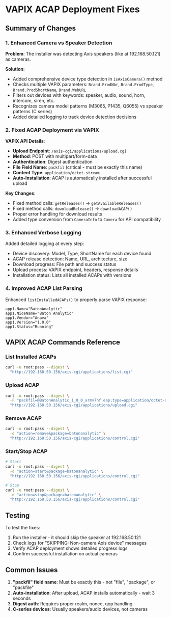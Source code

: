 # VAPIX ACAP Deployment Fixes

## Summary of Changes

### 1. Enhanced Camera vs Speaker Detection

**Problem**: The installer was detecting Axis speakers (like at 192.168.50.121) as cameras.

**Solution**: 
- Added comprehensive device type detection in `isAxisCamera()` method
- Checks multiple VAPIX parameters: `Brand.ProdNbr`, `Brand.ProdType`, `Brand.ProdShortName`, `Brand.WebURL`
- Filters out devices with keywords: speaker, audio, sound, horn, intercom, siren, etc.
- Recognizes camera model patterns (M3065, P1435, Q6055) vs speaker patterns (C series)
- Added detailed logging to track device detection decisions

### 2. Fixed ACAP Deployment via VAPIX

**VAPIX API Details**:
- **Upload Endpoint**: `/axis-cgi/applications/upload.cgi`
- **Method**: POST with multipart/form-data
- **Authentication**: Digest authentication
- **File Field Name**: `packfil` (critical - must be exactly this name)
- **Content Type**: `application/octet-stream`
- **Auto-Installation**: ACAP is automatically installed after successful upload

**Key Changes**:
- Fixed method calls: `getReleases()` → `getAvailableReleases()`
- Fixed method calls: `downloadRelease()` → `downloadACAP()`
- Proper error handling for download results
- Added type conversion from `CameraInfo` to `Camera` for API compatibility

### 3. Enhanced Verbose Logging

Added detailed logging at every step:
- Device discovery: Model, Type, ShortName for each device found
- ACAP release detection: Name, URL, architecture, size
- Download progress: File path and success status
- Upload process: VAPIX endpoint, headers, response details
- Installation status: Lists all installed ACAPs with versions

### 4. Improved ACAP List Parsing

Enhanced `listInstalledACAPs()` to properly parse VAPIX response:
```
app1.Name="BatonAnalytic"
app1.NiceName="Baton Analytic"
app1.Vendor="Anava"
app1.Version="1.0.0"
app1.Status="Running"
```

## VAPIX ACAP Commands Reference

### List Installed ACAPs
```bash
curl -u root:pass --digest \
  "http://192.168.50.156/axis-cgi/applications/list.cgi"
```

### Upload ACAP
```bash
curl -u root:pass --digest \
  -F "packfil=@BatonAnalytic_1_0_0_armv7hf.eap;type=application/octet-stream" \
  "http://192.168.50.156/axis-cgi/applications/upload.cgi"
```

### Remove ACAP
```bash
curl -u root:pass --digest \
  -d "action=remove&package=batonanalytic" \
  "http://192.168.50.156/axis-cgi/applications/control.cgi"
```

### Start/Stop ACAP
```bash
# Start
curl -u root:pass --digest \
  -d "action=start&package=batonanalytic" \
  "http://192.168.50.156/axis-cgi/applications/control.cgi"

# Stop
curl -u root:pass --digest \
  -d "action=stop&package=batonanalytic" \
  "http://192.168.50.156/axis-cgi/applications/control.cgi"
```

## Testing

To test the fixes:
1. Run the installer - it should skip the speaker at 192.168.50.121
2. Check logs for "SKIPPING: Non-camera Axis device" messages
3. Verify ACAP deployment shows detailed progress logs
4. Confirm successful installation on actual cameras

## Common Issues

1. **"packfil" field name**: Must be exactly this - not "file", "package", or "packfile"
2. **Auto-installation**: After upload, ACAP installs automatically - wait 3 seconds
3. **Digest auth**: Requires proper realm, nonce, qop handling
4. **C-series devices**: Usually speakers/audio devices, not cameras